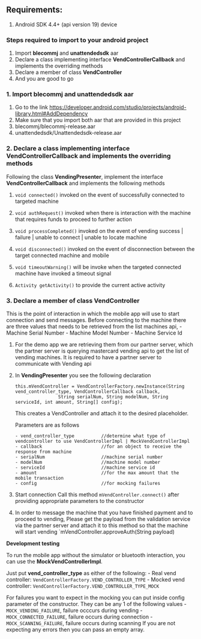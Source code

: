 ## Requirements:
1. Android SDK 4.4+ (api version 19) device

### Steps required to import to your android project

1. Import **blecommj** and **unattendedsdk** aar
2. Declare a class implementing interface **VendControllerCallback** and implements the overriding methods
3. Declare a member of class **VendController**
4. And you are good to go

### 1. Import **blecommj** and **unattendedsdk** aar

1. Go to the link https://developer.android.com/studio/projects/android-library.html#AddDependency
2. Make sure that you import both aar that are provided in this project
  1. blecommj/blecommj-release.aar
  2. unattendedsdk/Unattendedsdk-release.aar

### 2. Declare a class implementing interface **VendControllerCallback** and implements the overriding methods

Following the class **VendingPresenter**, implement the interface **VendControllerCallback** and implements the following methods

1. ```void connected()```
invoked on the event of successfully connected to targeted machine

2. ```void authRequest()```
invoked when there is interaction with the machine that requires funds to proceed to further action

3. ```void processCompleted()```
invoked on the event of vending success | failure | unable to connect | unable to locate machine

4. ```void disconnected()```
invoked on the event of disconnection between the target connected machine and mobile

5. ```void timeoutWarning()```
will be invoke when the targeted connected machine have invoked a timeout signal

6. ```Activity getActivity()```
to provide the current active activity

### 3. Declare a member of class **VendController**
This is the point of interaction in which the mobile app will use to start connection and send messages.
Before connecting to the machine there are three values that needs to be retrieved from the list machines api,
	- Machine Serial Number
	- Machine Model Number
	- Machine Service Id

1. For the demo app we are retrieving them from our partner server,
which the partner server is querying mastercard vending api to get the list of vending machines.
It is required to have a partner server to communicate with Vending api

2. In **VendingPresenter** you see the following declaration

	```
	this.mVendController = VendControllerFactory.newInstance(String vend_controller_type, VendControllerCallback callback,
	                String serialNum, String modelNum, String serviceId, int amount, String[] config);
	```
	This creates a VendController and attach it to the desired placeholder.

	Parameters are as follows
	```
	- vend_controller_type          //determine what type of vendcontroller to use VendControllerImpl | MockVendControllerImpl
	- callback                      //for an object to receive the response from machine
	- serialNum                     //machine serial number
	- modelNum                      //machine model number
	- serviceId                     //machine service id
	- amount                        //for the max amount that the mobile transaction
	- config                        //for mocking failures
	```

3. Start connection
Call this method `mVendController.connect()` after providing appropriate parameters to the constructor

4. In order to message the machine that you have finished payment and to proceed to vending,
Please get the payload from the validation service via the partner server and attach it to this method
so that the machine will start vending `mVendController.approveAuth(String payload)

**Development testing**

To run the mobile app without the simulator or bluetooth interaction, you can use the **MockVendControllerImpl**.

Just put **vend_controller_type** as either of the following:
    - Real vend controller: `VendControllerFactory.VEND_CONTROLLER_TYPE`
    - Mocked vend controller: `VendControllerFactory.VEND_CONTROLLER_TYPE_MOCK`

For failures you want to expect in the mocking you can put inside config parameter of the constructor. They can be any 1 of the following values
    - `MOCK_VENDING_FAILURE`, failure occcurs during vending
    - `MOCK_CONNECTED_FAILURE`, failure occurs during connection
    - `MOCK_SCANNING_FAILURE`, failure occurs during scanning
If you are not expecting any errors then you can pass an empty array.
